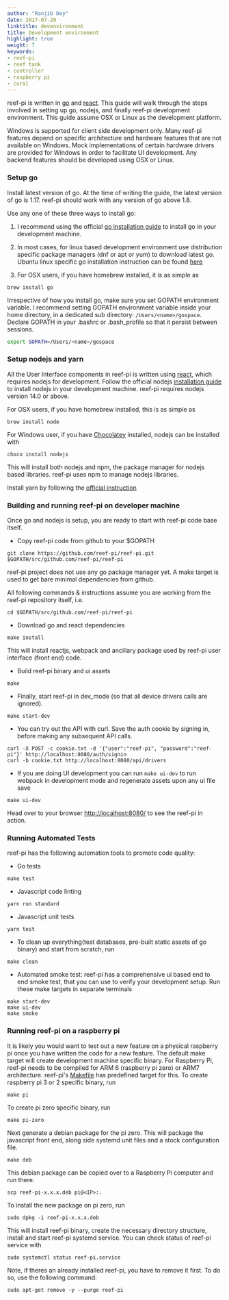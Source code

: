 ```yaml
---
author: "Ranjib Dey"
date: 2017-07-20
linktitle: devenvironment
title: Development environment
highlight: true
weight: 7
keywords:
- reef-pi
- reef tank
- controller
- raspberry pi
- coral
---
```


reef-pi is written in [go](https://golang.org/) and [react](https://facebook.github.io/react/). This guide will walk through the steps involved in setting up go, nodejs, and finally reef-pi development environment. This guide assume OSX or Linux as the development platform.  

Windows is supported for client side development only.  Many reef-pi features depend on specific architecture and hardware features that are not available on Windows.  Mock implementations of certain hardware drivers are provided for Windows in order to facilitate UI development.  Any backend features should be developed using OSX or Linux.  

### Setup go

Install latest version of go. At the time of writing the guide, the latest version of go is 1.17. reef-pi should work with any version of go above 1.8.

Use any one of these three ways to install go:

1. I recommend using the official [go installation guide](https://golang.org/doc/install) to install go in your development machine.

2. In most cases, for linux based development environment use distribution specific package managers (dnf or apt or yum) to download
latest go. Ubuntu linux specific go installation instruction can be found [here](https://github.com/golang/go/wiki/Ubuntu)

3. For OSX users, if you have homebrew installed, it is as simple as

```
brew install go
```

Irrespective of how you install go, make sure you set GOPATH environment variable. I recommend setting GOPATH environment variable inside your home
directory, in a dedicated sub directory: `/Users/<name>/gospace`. Declare GOPATH in your .bashrc or .bash_profile so that it persist
between sessions.

```sh
export GOPATH=/Users/<name>/gospace
```

### Setup nodejs and yarn

All the User Interface components in reef-pi is written using [react](https://facebook.github.io/react/), which requires nodejs
for development. Follow the official nodejs [installation guide](https://docs.npmjs.com/getting-started/installing-node) to install nodejs in your development machine.
reef-pi requires nodejs version 14.0 or above.

For OSX users, if you have homebrew installed, this is as simple as

```
brew install node
```

For Windows user, if you have [Chocolatey](https://chocolatey.org/) installed, nodejs can be installed with 

```
choco install nodejs
```

This will install both nodejs and npm, the package manager for nodejs based libraries. reef-pi uses npm to manage nodejs libraries.


Install yarn by following the [official instruction](https://yarnpkg.com/getting-started/install)



### Building and running reef-pi on developer machine

Once go and nodejs is setup, you are ready to start with reef-pi code base itself.

- Copy reef-pi code from github to your $GOPATH
```
git clone https://github.com/reef-pi/reef-pi.git $GOPATH/src/github.com/reef-pi/reef-pi
```

reef-pi project does not use any go package manager yet. A make target is used to get bare minimal dependencies from github.

All following commands & instructions assume you are working from the reef-pi repository itself, i.e.

```
cd $GOPATH/src/github.com/reef-pi/reef-pi
```

- Download go and react dependencies  

```
make install
```

This will install reactjs, webpack and ancillary package used by reef-pi user interface (front end) code.

- Build reef-pi binary and ui assets
```
make
```

- Finally, start reef-pi in dev_mode (so that all device drivers calls are ignored).
```
make start-dev
```

- You can try out the API with curl. Save the auth cookie by signing in, before making any subsequent API calls.
```
curl -X POST -c cookie.txt -d '{"user":"reef-pi", "password":"reef-pi"}' http://localhost:8080/auth/signin
curl -b cookie.txt http://localhost:8080/api/drivers
```

- If you are doing UI development you can run `make ui-dev` to run webpack in development mode and regenerate assets
upon any ui file save
```
make ui-dev
```

Head over to your browser [http://localhost:8080/](http://localhost:8080) to see the reef-pi in action.

### Running Automated Tests

reef-pi has the following automation tools to promote code quality:  

- Go tests
```
make test
```

- Javascript code linting
```
yarn run standard
```

- Javascript unit tests
```
yarn test
```

- To clean up everything(test databases, pre-built static assets of go binary) and start from scratch, run
```
make clean
```

- Automated smoke test: reef-pi has a comprehensive ui based end to end smoke test, that you can use to
verify your development setup. Run these make targets in separate terminals
```
make start-dev
make ui-dev
make smoke
```


### Running reef-pi on a raspberry pi

It is likely you would want to test out a new feature on a physical raspberry pi once you have written the code for a new feature. The default make target will create development machine specific binary. For Raspberry Pi, reef-pi needs to be compiled for ARM 6 (raspberry pi zero) or ARM7 architecture. reef-pi's [Makefile](https://github.com/reef-pi/reef-pi/blob/master/Makefile)
has predefined target for this. To create raspberry pi 3 or 2 specific binary, run

```
make pi
```

To create pi zero specific binary, run

```
make pi-zero
```

Next generate a debian package for the pi zero. This will package the javascript front end, along side systemd unit files and a stock configuration file. 

```
make deb
```

This debian package can be copied over to a Raspberry Pi computer and run there.

```
scp reef-pi-x.x.x.deb pi@<IP>:.
```

To install the new package on pi zero, run
```
sudo dpkg -i reef-pi-x.x.x.deb
```

This will install reef-pi binary, create the necessary directory structure, install and start reef-pi systemd service. You can check status of reef-pi service with
```
sudo systemctl status reef-pi.service
```

Note, if theres an already installed reef-pi, you have to remove it first. To do so, use the following command:

```
sudo apt-get remove -y --purge reef-pi
```
